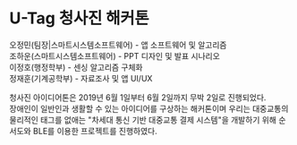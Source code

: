 # U-Tag 청사진 해커톤
오정민(팀장|스마트시스템소프트웨어) - 앱 소프트웨어 및 알고리즘  
조하운(스마트시스템소프트웨어) - PPT 디자인 및 발표 시나리오  
이정호(행정학부) - 센싱 알고리즘 구체화  
정재훈(기계공학부) - 자료조사 및 앱 UI/UX

청사진 아이디어톤은 2019년 6월 1일부터 6월 2일까지 무박 2일로 진행되었다.  
장애인이 일반인과 생활할 수 있는 아이디어를 구상하는 해커톤이며 우리는 대중교통의 물리적인 태그를 없애는 "차세대 통신 기반 대중교통 결제 시스템"을 개발하기 위해 순서도와 BLE를 이용한 프로젝트를 진행하였다.
